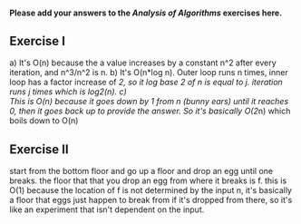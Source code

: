 #### Please add your answers to the ***Analysis of  Algorithms*** exercises here.

## Exercise I

a)
    It's O(n) because the a value increases by a constant n^2 after every iteration, and n^3/n^2 is n. 
b)
    It's O(n*log n). Outer loop runs n times, inner loop has a factor increase of *2, so 
    it log base 2 of n is equal to j. iteration runs j times which is log2(n). 
c)  
    This is O(n) because it goes down by 1 from n (bunny ears) until it reaches 0, then it goes back up to provide the answer. So it's basically O(2*n) which boils down to O(n)

## Exercise II

start from the bottom floor and go up a floor and drop an egg until one breaks. the floor that that you drop an egg from where it breaks is f. this is O(1) because the location of f is not determined by the input n, it's basically a floor that eggs just happen to break from if it's dropped from there, so it's 
like an experiment that isn't dependent on the input. 
